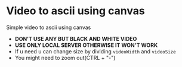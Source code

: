 # Video to ascii using canvas

Simple video to ascii using canvas

-   **DON'T USE ANY BUT BLACK AND WHITE VIDEO**
-   **USE ONLY LOCAL SERVER OTHERWISE IT WON'T WORK**
-   If u need u can change size by dividing `videoWidth` and `videoSize`
-   You might need to zoom out(CTRL + "-")
